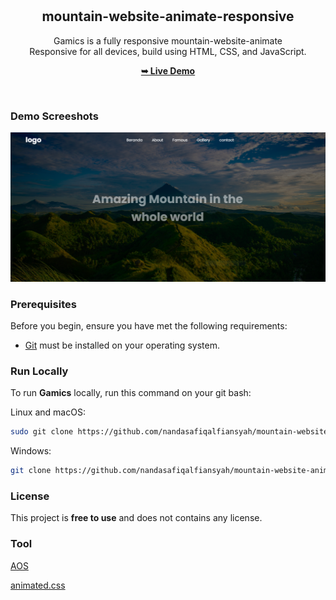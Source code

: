 <div align="center">
  
  <br />
  <br />

  <h2 align="center">mountain-website-animate-responsive</h2>

  Gamics is a fully responsive mountain-website-animate <br />Responsive for all devices, build using HTML, CSS, and JavaScript.

  <a href="https://nandasafiqalfiansyah.github.io/mountain-website-animate-responsive/"><strong>➥ Live Demo</strong></a>

</div>

<br />

### Demo Screeshots

![Uploading image.png…](https://github.com/nandasafiqalfiansyah/mountain-website-animate-responsive/blob/main/Capture.PNG?raw=true)

### Prerequisites

Before you begin, ensure you have met the following requirements:

* [Git](https://git-scm.com/downloads "Download Git") must be installed on your operating system.

### Run Locally

To run **Gamics** locally, run this command on your git bash:

Linux and macOS:

```bash
sudo git clone https://github.com/nandasafiqalfiansyah/mountain-website-animate-responsive.git
```

Windows:

```bash
git clone https://github.com/nandasafiqalfiansyah/mountain-website-animate-responsive.git
```


### License

This project is **free to use** and does not contains any license.

### Tool

[AOS](http://michalsnik.github.io/aos/)

[animated.css](https://r.search.yahoo.com/_ylt=Awrgw6_WB1BjnF4Ma75XNyoA;_ylu=Y29sbwNncTEEcG9zAzEEdnRpZANMT0NVSTA1NF8xBHNlYwNzcg--/RV=2/RE=1666218070/RO=10/RU=https%3a%2f%2fanimate.style%2f/RK=2/RS=ae7jJTeJiHpzrwMFXZJyqkycH7s-)
